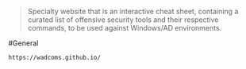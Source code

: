 > Specialty website that is an interactive cheat sheet, containing a curated list of offensive security tools and their respective commands, to be used against Windows/AD environments.


#General 

```
https://wadcoms.github.io/
```
